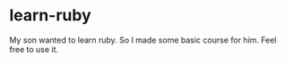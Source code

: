 # learn-ruby
My son wanted to learn ruby. So I made some basic course for him. Feel free to use it.
